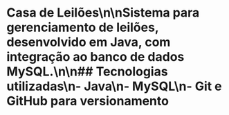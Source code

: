 # Casa de Leilões\n\nSistema para gerenciamento de leilões, desenvolvido em Java, com integração ao banco de dados MySQL.\n\n## Tecnologias utilizadas\n- Java\n- MySQL\n- Git e GitHub para versionamento
